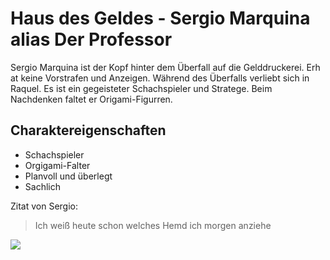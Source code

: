 # Haus des Geldes - Sergio Marquina alias Der Professor

Sergio Marquina ist der Kopf hinter dem Überfall auf die Gelddruckerei. Erh at  keine Vorstrafen und Anzeigen. Während des Überfalls verliebt sich in Raquel. Es ist ein gegeisteter Schachspieler und Stratege. Beim Nachdenken faltet er Origami-Figurren.

## Charaktereigenschaften
* Schachspieler
* Orgigami-Falter
* Planvoll und überlegt
* Sachlich 

Zitat von Sergio:
> Ich weiß heute schon welches Hemd ich morgen anziehe

<img src="https://www.tagesspiegel.de/images/la-casa-de-papel_part3-e03_unit_00194/24676102/2-format6001.jpg?inIsFirst=true"/>
